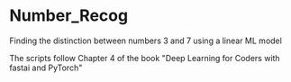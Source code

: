 # Number_Recog
Finding the distinction between numbers 3 and 7 using a linear ML model


The scripts follow Chapter 4 of the book "Deep Learning for Coders with fastai and PyTorch"
